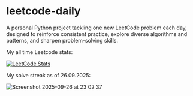 # leetcode-daily

A personal Python project tackling one new LeetCode problem each day, designed to reinforce consistent practice, explore diverse algorithms and patterns, and sharpen problem-solving skills.

My all time Leetcode stats:

[![LeetCode Stats](https://leetcard.jacoblin.cool/uygarpolat?theme=dark&ext=contest&ext=heatmap)](https://leetcode.com/uygarpolat/)

My solve streak as of 26.09.2025:

![Screenshot 2025-09-26 at 23 02 37](https://github.com/user-attachments/assets/0211a87d-92ed-402c-950f-c5fe340a29e2)
